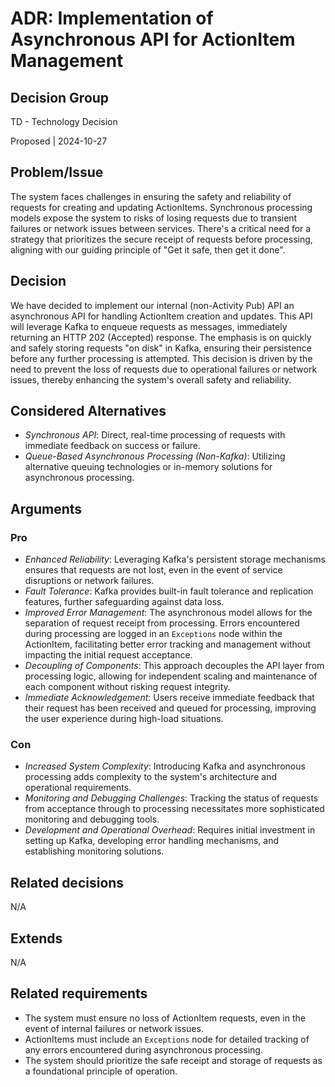 # ADR: Implementation of Asynchronous API for ActionItem Management

## Decision Group

TD - Technology Decision

Proposed | 2024-10-27

## Problem/Issue

The system faces challenges in ensuring the safety and reliability of requests for creating and updating ActionItems. Synchronous processing models expose the system to risks of losing requests due to transient failures or network issues between services. There's a critical need for a strategy that prioritizes the secure receipt of requests before processing, aligning with our guiding principle of "Get it safe, then get it done".

## Decision

We have decided to implement our internal (non-Activity Pub) API an asynchronous API for handling ActionItem creation and updates. This API will leverage Kafka to enqueue requests as messages, immediately returning an HTTP 202 (Accepted) response. The emphasis is on quickly and safely storing requests "on disk" in Kafka, ensuring their persistence before any further processing is attempted. This decision is driven by the need to prevent the loss of requests due to operational failures or network issues, thereby enhancing the system's overall safety and reliability.

## Considered Alternatives

* *Synchronous API*: Direct, real-time processing of requests with immediate feedback on success or failure.
* *Queue-Based Asynchronous Processing (Non-Kafka)*: Utilizing alternative queuing technologies or in-memory solutions for asynchronous processing.

## Arguments

### Pro

* *Enhanced Reliability*: Leveraging Kafka's persistent storage mechanisms ensures that requests are not lost, even in the event of service disruptions or network failures.
* *Fault Tolerance*: Kafka provides built-in fault tolerance and replication features, further safeguarding against data loss.
* *Improved Error Management*: The asynchronous model allows for the separation of request receipt from processing. Errors encountered during processing are logged in an `Exceptions` node within the ActionItem, facilitating better error tracking and management without impacting the initial request acceptance.
* *Decoupling of Components*: This approach decouples the API layer from processing logic, allowing for independent scaling and maintenance of each component without risking request integrity.
* *Immediate Acknowledgement*: Users receive immediate feedback that their request has been received and queued for processing, improving the user experience during high-load situations.

### Con

* *Increased System Complexity*: Introducing Kafka and asynchronous processing adds complexity to the system's architecture and operational requirements.
* *Monitoring and Debugging Challenges*: Tracking the status of requests from acceptance through to processing necessitates more sophisticated monitoring and debugging tools.
* *Development and Operational Overhead*: Requires initial investment in setting up Kafka, developing error handling mechanisms, and establishing monitoring solutions.

## Related decisions

N/A

## Extends

N/A

## Related requirements

* The system must ensure no loss of ActionItem requests, even in the event of internal failures or network issues.
* ActionItems must include an `Exceptions` node for detailed tracking of any errors encountered during asynchronous processing.
* The system should prioritize the safe receipt and storage of requests as a foundational principle of operation.
